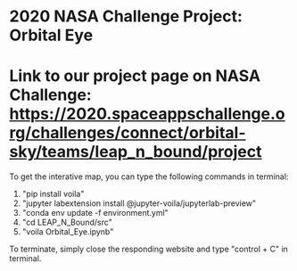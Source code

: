 # 2020 NASA Challenge Project: Orbital Eye
# Link to our project page on NASA Challenge: https://2020.spaceappschallenge.org/challenges/connect/orbital-sky/teams/leap_n_bound/project


To get the interative map, you can type the following commands in terminal:
1. "pip install voila"
2. "jupyter labextension install @jupyter-voila/jupyterlab-preview"
3. "conda env update -f environment.yml"
4. "cd LEAP_N_Bound/src"
5. "voila Orbital_Eye.ipynb"

To terminate, simply close the responding website and type "control + C" in terminal.
